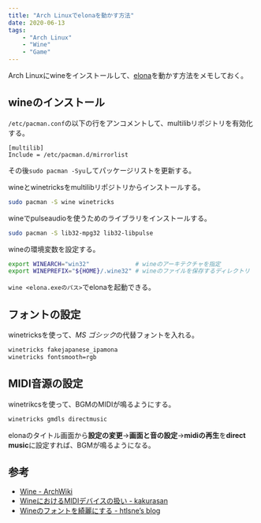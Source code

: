 ```yaml
---
title: "Arch Linuxでelonaを動かす方法"
date: 2020-06-13
tags:
    - "Arch Linux"
    - "Wine"
    - "Game"
---
```


Arch Linuxにwineをインストールして、[elona](http://ylvania.org/jp/elona/)を動かす方法をメモしておく。

## wineのインストール

`/etc/pacman.conf`の以下の行をアンコメントして、multilibリポジトリを有効化する。
```
[multilib]
Include = /etc/pacman.d/mirrorlist
```
その後`sudo pacman -Syu`してパッケージリストを更新する。

wineとwinetricksをmultilibリポジトリからインストールする。
```sh
sudo pacman -S wine winetricks
```

wineでpulseaudioを使うためのライブラリをインストールする。
```sh
sudo pacman -S lib32-mpg32 lib32-libpulse
```

wineの環境変数を設定する。
```sh
export WINEARCH="win32"             # wineのアーキテクチャを指定
export WINEPREFIX="${HOME}/.wine32" # wineのファイルを保存するディレクトリ
```

`wine <elona.exeのパス>`でelonaを起動できる。

## フォントの設定

winetricksを使って、*MS ゴシック*の代替フォントを入れる。
```sh
winetricks fakejapanese_ipamona
winetricks fontsmooth=rgb
```

## MIDI音源の設定

winetrikcsを使って、BGMのMIDIが鳴るようにする。
```sh
winetricks gmdls directmusic
```
elonaのタイトル画面から**設定の変更**->**画面と音の設定**->**midiの再生**を**direct music**に設定すれば、BGMが鳴るようになる。

## 参考

* [Wine - ArchWiki](https://wiki.archlinux.jp/index.php/Wine)
* [WineにおけるMIDIデバイスの扱い - kakurasan](https://kakurasan.blogspot.com/2016/01/midi-devices-in-wine.html)
* [Wineのフォントを綺麗にする - htlsne’s blog](https://htlsne.hatenablog.com/entry/2017/01/17/120802)
